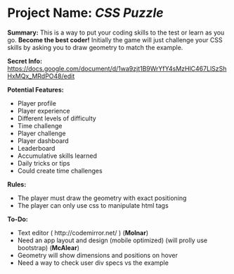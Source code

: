 <h1>Project Name: <i>CSS Puzzle</i></h1>

<b>Summary:</b>
This is a way to put your coding skills to the test or learn as you go. <b>Become the best coder!</b> Initially the game will just challenge your CSS skills by asking you to draw geometry to match the example.

<b>Secret Info:</b> https://docs.google.com/document/d/1wa9zjt1B9WrYfY4sMzHlC467LlSzShHxMQx_MRdPO48/edit

<b>Potential Features:</b>
  <ul>
    <li>Player profile</li>
    <li>Player experience</li>
    <li>Different levels of difficulty</li>
    <li>Time challenge</li>
    <li>Player challenge</li>
    <li>Player dashboard</li>
    <li>Leaderboard</li>
    <li>Accumulative skills learned</li>
    <li>Daily tricks or tips</li>
    <li>Could create time challenges</li>
  </ul>

<b>Rules:</b>
  <ul>
    <li>The player must draw the geometry with exact positioning</li>
    <li>The player can only use css to manipulate html tags</li>
  </ul>
  
<b>To-Do:</b>
  <ul>
    <li>Text editor ( http://codemirror.net/ ) (<b>Molnar</b>)</li>
    <li>Need an app layout and design (mobile optimized) (will prolly use bootstrap) (<b>McAlear</b>)</li>
    <li>Geometry will show dimensions and positions on hover</li>
    <li>Need a way to check user div specs vs the example</li>
  </ul>
